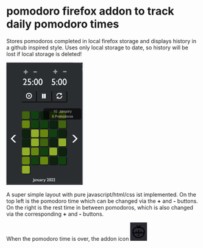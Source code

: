 # pomodoro firefox addon to track daily pomodoro times

Stores pomodoros completed in local firefox storage and 
displays history in a github inspired style.
Uses only local storage to date, so history will be lost if
local storage is deleted!

<img src="readme_content/pomodoro-layout.png" alt="drawing" width="200"/>

A super simple layout with pure javascript/html/css ist implemented.
On the top left is the pomodoro time which can be changed via the 
<b>+</b> and <b>-</b> buttons. 
On the right is the rest time in between pomodoros, which is also
changed via the corresponding <b>+</b> and <b>-</b> buttons.

When the pomodoro time is over, the addon icon <img src="readme_content/icon_off.png" alt="drawing"/>
